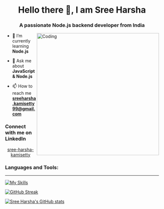 <h1 align="center">Hello there 👋, I am Sree Harsha</h1>
<h3 align="center">A passionate Node.js backend developer from India</h3>
<img align="right" alt="Coding" width="400" src="https://media.tenor.com/2nKSTDDekOgAAAAC/coding-kira.gif">

- 🌱 I’m currently learning **Node.js**
- 💬 Ask me about **JavaScript & Node.js**

- 📫 How to reach me **sreeharsha.kamisetty99@gmail.com**

<h3 align="left">Connect with me on LinkedIn</h3>
<p align="center">
<a href="https://www.linkedin.com/in/sree-harsha-kamisetty/" target="blank">sree-harsha-kamisetty</a>
</p>

<h3 align="left">Languages and Tools:</h3>

<hr/>

[![My Skills](https://skillicons.dev/icons?i=nodejs,express,mongodb,js,html,css,vscode,postman,github,git,netlify,java,mysql&perline=4)](https://skillicons.dev)

[![GitHub Streak](https://github-readme-streak-stats.herokuapp.com?user=SreeHarsha-Kamisetty)](https://git.io/streak-stats)

[![Sree Harsha's GitHub stats](https://github-readme-stats.vercel.app/api?username=SreeHarsha-Kamisetty)](https://github.com/anuraghazra/github-readme-stats)

